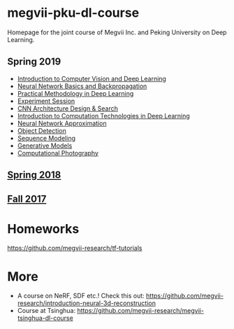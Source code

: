 # megvii-pku-dl-course
Homepage for the joint course of Megvii Inc. and Peking University on Deep Learning.

## Spring 2019
* [Introduction to Computer Vision and Deep Learning](https://github.com/megvii-research/megvii-pku-dl-course/blob/master/slides/Lecture1(Intro%20of%20CV%20and%20DL)_novideo.pdf)
* [Neural Network Basics and Backpropagation](https://github.com/megvii-research/megvii-pku-dl-course/blob/master/slides19/network%2Bbasics%2B2019.pdf)
* [Practical Methodology in Deep Learning](slides19/Practical%2BMethodology%2Bin%2BDeep%2BLearning(1).pdf)
* [Experiment Session](https://github.com/megvii-research/megvii-pku-dl-course/blob/master/slides19/Practical%2BDeep%2BLearning_%2BExperiments.pdf)
* [CNN Architecture Design & Search](https://github.com/megvii-research/megvii-pku-dl-course/blob/master/slides19/architecture%202019.pdf)
* [Introduction to Computation Technologies in Deep Learning](https://github.com/megvii-research/megvii-pku-dl-course/blob/master/slides19/dl-comp-tech(1).pdf)
* [Neural Network Approximation](https://github.com/megvii-research/megvii-pku-dl-course/blob/master/slides19/Neural%20Network%20Approximation.pdf)
* [Object Detection](https://github.com/megvii-research/megvii-pku-dl-course/blob/master/slides19/Object%20Detection_pku_2019.4.3.pdf)
* [Sequence Modeling](https://github.com/megvii-research/megvii-pku-dl-course/blob/master/slides19/Sequence%20Modeling%202019-04.pdf)
* [Generative Models](https://github.com/megvii-research/megvii-pku-dl-course/blob/master/slides19/Lecture%2010%20Introduction%20to%20Generative%20Models.pdf)
* [Computational Photography](https://github.com/megvii-research/megvii-pku-dl-course/blob/master/slides19/Computational%20Photography%20Talk.pdf)

## [Spring 2018](slides18)
## [Fall 2017](slides)

# Homeworks
https://github.com/megvii-research/tf-tutorials

# More
* A course on NeRF, SDF etc.! Check this out: https://github.com/megvii-research/introduction-neural-3d-reconstruction
* Course at Tsinghua: https://github.com/megvii-research/megvii-tsinghua-dl-course

